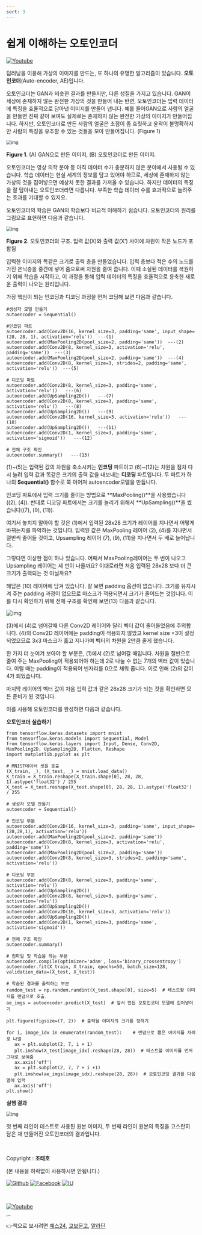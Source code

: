 ```yaml
---
sort: 3
---
```


# 쉽게 이해하는 오토인코더

 [![Youtube](https://img.shields.io/youtube/channel/views/UC_LvgzB44dGRvOcQqMzdT4g?label=%EB%8F%99%EC%98%81%EC%83%81%20%EA%B0%95%EC%9D%98&style=social)](https://bit.ly/taehojo)

딥러닝을 이용해 가상의 이미지를 만드는, 또 하나의 유명한 알고리즘이 있습니다. **오토인코더**(Auto-encoder, AE)입니다. 

오토인코더는 GAN과 비슷한 결과를 만들지만, 다른 성질을 가지고 있습니다. GAN이 세상에 존재하지 않는 완전한 가상의 것을 만들어 내는 반면, 오토인코더는 입력 데이터에 특징을 효율적으로 담아낸 이미지를 만들어 냅니다. 예를 들어GAN으로 사람의 얼굴을 만들면 진짜 같아 보여도 실제로는 존재하지 않는 완전한 가상의 이미지가 만들어집니다. 하지만, 오토인코더로 만든 사람의 얼굴은 초점이 좀 흐릿하고 윤곽이 불명확하지만 사람의 특징을 유추할 수 있는 것들을 모아 만들어집니다. (Figure 1)

<img src="./images/auto1.png" alt="img" style="zoom:80%;" />

**Figure 1**. (A) GAN으로 만든 이미지, (B) 오토인코더로 만든 이미지. 



오토인코더는 영상 의학 분야 등 아직 데이터 수가 충분하지 않은 분야에서 사용될 수 있습니다. 학습 데이터는 현실 세계의 정보를 담고 있어야 하므로, 세상에 존재하지 않는 가상의 것을 집어넣으면 예상치 못한 결과를 가져올 수 있습니다. 하지만 데이터의 특징을 잘 담아내는 오토인코더라면 다릅니다. 부족한 학습 데이터 수를 효과적으로 늘려주는 효과를 기대할 수 있지요. 

 

오토인코더의 학습은 GAN의 학습보다 비교적 이해하기 쉽습니다. 오토인코더의 원리를 그림으로 표현하면 다음과 같습니다.  



<img src="./images/auto2.png" alt="img" style="zoom:80%;" />

 

**Figure 2**. 오토인코더의 구조. 입력 값(X)와 출력 값(X’) 사이에 차원이 작은 노드가 포함됨

입력한 이미지와 똑같은 크기로 출력 층을 만들었습니다. 입력 층보다 적은 수의 노드를 가진 은닉층을 중간에 넣어 줌으로써 차원을 줄여 줍니다. 이때 소실된 데이터를 복원하기 위해 학습을 시작하고, 이 과정을 통해 입력 데이터의 특징을 효율적으로 응축한 새로운 출력이 나오는 원리입니다. 

 

가장 핵심이 되는 인코딩과 디코딩 과정을 먼저 코딩해 보면 다음과 같습니다.

 

```
#생성자 모델 만들기
autoencoder = Sequential() 
 
#인코딩 파트
autoencoder.add(Conv2D(16, kernel_size=3, padding='same', input_shape=(28, 28, 1), activation='relu'))  ---(1)
autoencoder.add(MaxPooling2D(pool_size=2, padding='same'))  ---(2)
autoencoder.add(Conv2D(8, kernel_size=3, activation='relu', padding='same'))  ---(3)
autoencoder.add(MaxPooling2D(pool_size=2, padding='same'))  ---(4)
autoencoder.add(Conv2D(8, kernel_size=3, strides=2, padding='same', activation='relu'))  ---(5)

# 디코딩 파트
autoencoder.add(Conv2D(8, kernel_size=3, padding='same', activation='relu'))   ---(6)
autoencoder.add(UpSampling2D())   ---(7)
autoencoder.add(Conv2D(8, kernel_size=3, padding='same', activation='relu'))   ---(8)
autoencoder.add(UpSampling2D())   ---(9)
autoencoder.add(Conv2D(16, kernel_size=3, activation='relu'))   ---(10)
autoencoder.add(UpSampling2D())   ---(11)
autoencoder.add(Conv2D(1, kernel_size=3, padding='same', activation='sigmoid'))   ---(12)

# 전체 구조 확인
autoencoder.summary()   ---(13)
```

(1)~(5)는 입력된 값의 차원을 축소시키는 **인코딩** 파트이고 (6)~(12)는 차원을 점차 다시 늘려 입력 값과 똑같은 크기의 출력 값을 내보내는 **디코딩** 파트입니다. 두 파트가 하나의 **Sequential()** 함수로 쭉 이어져 autoencoder모델을 만듭니다. 

 

인코딩 파트에서 입력 크기를 줄이는 방법으로 **MaxPooling()**을 사용했습니다((2), (4)). 반대로 디코딩 파트에서는 크기를 늘리기 위해서 **UpSampling()**을 썼습니다((7), (9), (11)). 

 

여기서 놓치지 말아야 할 것은 (1)에서 입력된 28x28 크기가 레이어를 지나면서 어떻게 바뀌는지를 파악하는 것입니다. 입력된 값은 MaxPooling 레이어 (2), (4)를 지나면서 절반씩 줄어들 것이고, Upsampling 레이어 (7), (9), (11)을 지나면서 두 배로 늘어납니다. 

그렇다면 이상한 점이 하나 있습니다. 어째서 MaxPooling레이어는 두 번이 나오고 Upsampling 레이어는 세 번이 나올까요? 이대로라면 처음 입력된 28x28 보다 더 큰 크기가 출력되는 것 아닐까요?

 

해답은 (10) 레이어에 담겨 있습니다. 잘 보면 padding 옵션이 없습니다. 크기를 유지시켜 주는 padding 과정이 없으므로 마스크가 적용되면서 크기가 줄어드는 것입니다. 이를 다시 확인하기 위해 전체 구조를 확인해 보면(13) 다음과 같습니다. 

![img](./images/auto3.png)



(3)에서 (4)로 넘어갈때 다른 Conv2D 레이어와 달리 벡터 값이 줄어들었음에 주의합니다. (4)의 Conv2D 레이어에는 padding이 적용되지 않았고 kernel size =3이 설정되었으므로 3x3 마스크가 훓고 지나가며 벡터의 차원을 2만큼 줄게 했습니다.

 

한 가지 더 눈여겨 보아야 할 부분은, (1)에서 (2)로 넘어갈 때입니다. 차원을 절반으로 줄여 주는 MaxPooling이 적용되어야 하는데 2로 나눌 수 없는 7개의 벡터 값이 있습니다. 이럴 때는 padding이 적용되어 빈자리를 0으로 채워 줍니다. 이로 인해 (2)의 값이 4가 되었습니다. 

 

마지막 레이어의 벡터 값이 처음 입력 값과 같은 28x28 크기가 되는 것을 확인하면 모든 준비가 된 것입니다. 



이를 사용해 오토인코더를 완성하면 다음과 같습니다. 

**오토인코더 실습하기**

```
from tensorflow.keras.datasets import mnist
from tensorflow.keras.models import Sequential, Model
from tensorflow.keras.layers import Input, Dense, Conv2D, MaxPooling2D, UpSampling2D, Flatten, Reshape
import matplotlib.pyplot as plt

# MNIST데이터 셋을 호출
(X_train, _), (X_test, _) = mnist.load_data()
X_train = X_train.reshape(X_train.shape[0], 28, 28, 1).astype('float32') / 255
X_test = X_test.reshape(X_test.shape[0], 28, 28, 1).astype('float32') / 255

# 생성자 모델 만들기
autoencoder = Sequential()

# 인코딩 부분
autoencoder.add(Conv2D(16, kernel_size=3, padding='same', input_shape=(28,28,1), activation='relu'))
autoencoder.add(MaxPooling2D(pool_size=2, padding='same'))
autoencoder.add(Conv2D(8, kernel_size=3, activation='relu', padding='same'))
autoencoder.add(MaxPooling2D(pool_size=2, padding='same'))
autoencoder.add(Conv2D(8, kernel_size=3, strides=2, padding='same', activation='relu'))

# 디코딩 부분
autoencoder.add(Conv2D(8, kernel_size=3, padding='same', activation='relu'))
autoencoder.add(UpSampling2D())
autoencoder.add(Conv2D(8, kernel_size=3, padding='same', activation='relu'))
autoencoder.add(UpSampling2D())
autoencoder.add(Conv2D(16, kernel_size=3, activation='relu'))
autoencoder.add(UpSampling2D())
autoencoder.add(Conv2D(1, kernel_size=3, padding='same', activation='sigmoid'))

# 전체 구조 확인
autoencoder.summary()

# 컴파일 및 학습을 하는 부분
autoencoder.compile(optimizer='adam', loss='binary_crossentropy')
autoencoder.fit(X_train, X_train, epochs=50, batch_size=128, validation_data=(X_test, X_test))

# 학습된 결과를 출력하는 부분
random_test = np.random.randint(X_test.shape[0], size=5)  # 테스트할 이미지를 랜덤으로 호출.
ae_imgs = autoencoder.predict(X_test)  # 앞서 만든 오토인코더 모델에 집어넣이기

plt.figure(figsize=(7, 2))  # 출력될 이미지의 크기를 정하기

for i, image_idx in enumerate(random_test):    # 랜덤으로 뽑은 이미지를 차례로 나열
   ax = plt.subplot(2, 7, i + 1)
   plt.imshow(X_test[image_idx].reshape(28, 28))  # 테스트할 이미지를 먼저 그대로 보여줌
   ax.axis('off')
   ax = plt.subplot(2, 7, 7 + i +1)
   plt.imshow(ae_imgs[image_idx].reshape(28, 28))  # 오토인코딩 결과를 다음 열에 입력
   ax.axis('off')
plt.show()
```



**실행 결과**

<img src="./images/auto4.png" alt="img" style="zoom:80%;" />

 

첫 번째 라인이 테스트로 사용된 원본 이미지, 두 번째 라인이 원본의 특징을 고스란히 담은 채 만들어진 오토인코더의 결과입니다. 

 

<br/>

Copyright : **조태호** 

(본 내용을 허락없이 사용하시면 안됩니다.)

[![Github](https://img.shields.io/badge/github-taehojo-yellowgreen)](https://github.com/taehojo)
[![Facebook](https://img.shields.io/badge/facebook-taehojo-blue)](https://facebook.com/taehojo)
[![IU](https://img.shields.io/badge/IU-medicine-red)](https://medicine.iu.edu/faculty/41882/jo-taeho)
<br/>

<br/>

[![Youtube](https://img.shields.io/youtube/channel/views/UC_LvgzB44dGRvOcQqMzdT4g?label=%EB%8F%99%EC%98%81%EC%83%81%20%EA%B0%95%EC%9D%98&style=social)](https://bit.ly/taehojo)

[<img src="http://image.yes24.com/goods/108553440/XL" alt="Title" style="zoom:25%;" />](http://www.yes24.com/Product/Goods/108553440)

👉책으로 보시려면 [예스24](http://www.yes24.com/Product/Goods/108553440), [교보문고](http://www.kyobobook.co.kr/product/detailViewKor.laf?mallGb=KOR&ejkGb=KOR&linkClass=&barcode=9791165219246), [알라딘](https://www.aladin.co.kr/shop/wproduct.aspx?ISBN=K662837474) 

